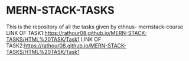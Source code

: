 # MERN-STACK-TASKS
This is the repository of all the tasks given by ethnus- mernstack-course
LINK OF TASK1:https://rathour08.github.io/MERN-STACK-TASKS/HTML%20TASK/Task1
LINK OF TASK2:https://rathour08.github.io/MERN-STACK-TASKS/HTML%20TASK/Task1
